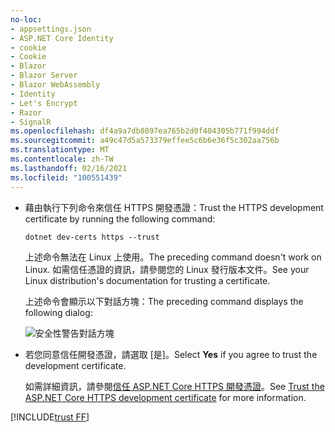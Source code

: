 ```yaml
---
no-loc:
- appsettings.json
- ASP.NET Core Identity
- cookie
- Cookie
- Blazor
- Blazor Server
- Blazor WebAssembly
- Identity
- Let's Encrypt
- Razor
- SignalR
ms.openlocfilehash: df4a9a7db8097ea765b2d0f404305b771f994ddf
ms.sourcegitcommit: a49c47d5a573379effee5c6b6e36f5c302aa756b
ms.translationtype: MT
ms.contentlocale: zh-TW
ms.lasthandoff: 02/16/2021
ms.locfileid: "100551439"
---
```

* <span data-ttu-id="ad724-101">藉由執行下列命令來信任 HTTPS 開發憑證：</span><span class="sxs-lookup"><span data-stu-id="ad724-101">Trust the HTTPS development certificate by running the following command:</span></span>

  ```dotnetcli
  dotnet dev-certs https --trust
  ```
  
  <span data-ttu-id="ad724-102">上述命令無法在 Linux 上使用。</span><span class="sxs-lookup"><span data-stu-id="ad724-102">The preceding command doesn't work on Linux.</span></span> <span data-ttu-id="ad724-103">如需信任憑證的資訊，請參閱您的 Linux 發行版本文件。</span><span class="sxs-lookup"><span data-stu-id="ad724-103">See your Linux distribution's documentation for trusting a certificate.</span></span>

  <span data-ttu-id="ad724-104">上述命令會顯示以下對話方塊：</span><span class="sxs-lookup"><span data-stu-id="ad724-104">The preceding command displays the following dialog:</span></span>

  ![安全性警告對話方塊](~/getting-started/_static/cert.png)

* <span data-ttu-id="ad724-106">若您同意信任開發憑證，請選取 [是]。</span><span class="sxs-lookup"><span data-stu-id="ad724-106">Select **Yes** if you agree to trust the development certificate.</span></span>

  <span data-ttu-id="ad724-107">如需詳細資訊，請參閱[信任 ASP.NET Core HTTPS 開發憑證](xref:security/enforcing-ssl#trust-the-aspnet-core-https-development-certificate-on-windows-and-macos)。</span><span class="sxs-lookup"><span data-stu-id="ad724-107">See [Trust the ASP.NET Core HTTPS development certificate](xref:security/enforcing-ssl#trust-the-aspnet-core-https-development-certificate-on-windows-and-macos) for more information.</span></span>
  
[!INCLUDE[trust FF](~/includes/trust-ff.md)]